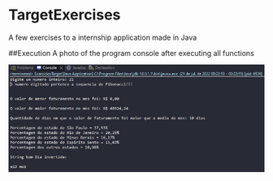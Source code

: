 # TargetExercises
A few exercises to a internship application made in Java

##Execution
A photo of the program console after executing all functions

![alt text](https://github.com/ja1za1/TargetExercises/blob/main/resources/execucaoPrograma.PNG)


